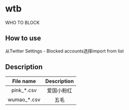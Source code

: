 # wtb
WHO TO BLOCK

## How to use

从Twitter Settings - Blocked accounts选择import from list

## Description

| File name | Description |
| :--: | :--: |
|pink_\*.csv|爱国小粉红|
|wumao_\*.csv|五毛|
